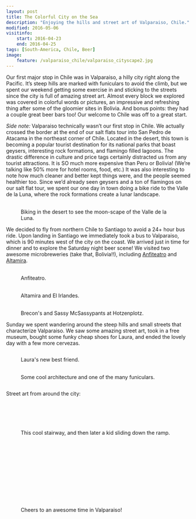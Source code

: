 ```yaml
---
layout: post
title: The Colorful City on the Sea
description: "Enjoying the hills and street art of Valparaiso, Chile."
modified: 2016-05-06
visitinfo:
    start: 2016-04-23
    end: 2016-04-25
tags: [South-America, Chile, Beer]
image:
    feature: /valparaiso_chile/valparaiso_cityscape2.jpg
---
```


Our first major stop in Chile was in Valparaiso, a hilly city right along the Pacific. It’s steep hills are marked with funiculars to avoid the climb, but we spent our weekend getting some exercise in and sticking to the streets since the city is full of amazing street art. Almost every block we explored was covered in colorful words or pictures, an impressive and refreshing thing after some of the gloomier sites in Bolivia. And bonus points: they had a couple great beer bars too! Our welcome to Chile was off to a great start.

*Side note:* Valparaiso technically wasn’t our first stop in Chile. We actually crossed the border at the end of our salt flats tour into San Pedro de Atacama in the northeast corner of Chile. Located in the desert, this town is becoming a popular tourist destination for its national parks that boast geysers, interesting rock formations, and flamingo filled lagoons. The drastic difference in culture and price tags certainly distracted us from any tourist attractions. It is SO much more expensive than Peru or Bolivia! (We’re talking like 50% more for hotel rooms, food, etc.) It was also interesting to note how much cleaner and better kept things were, and the people seemed healthier too. Since we’d already seen geysers and a ton of flamingos on our salt flat tour, we spent our one day in town doing a bike ride to the Valle de la Luna, where the rock formations create a lunar landscape. 
<figure class="half">
    <a href="/images/valparaiso_chile/desert_biking.jpg"><img src="/images/valparaiso_chile/desert_biking.jpg" alt=""></a>
    <a href="/images/valparaiso_chile/cool_rocks.jpg"><img src="/images/valparaiso_chile/cool_rocks.jpg" alt=""></a>
    <figcaption>Biking in the desert to see the moon-scape of the Valle de la Luna.</figcaption>
</figure>

We decided to fly from northern Chile to Santiago to avoid a 24+ hour bus ride. Upon landing in Santiago we immediately took a bus to Valparaiso, which is 90 minutes west of the city on the coast. We arrived just in time for dinner and to explore the Saturday night beer scene! We visited two awesome microbreweries (take that, Bolivia!!), including [Anfiteatro](http://anfiteatro.cl/) and [Altamira](http://cerveceraaltamira.cl/). 
<figure class="half">
    <a href="/images/valparaiso_chile/beers.jpg"><img src="/images/valparaiso_chile/beers.jpg" alt=""></a>
    <a href="/images/valparaiso_chile/beers2.jpg"><img src="/images/valparaiso_chile/beers2.jpg" alt=""></a>
    <figcaption>Anfiteatro.</figcaption>
</figure>
<figure class="half">
    <a href="/images/valparaiso_chile/beers3.jpg"><img src="/images/valparaiso_chile/beers3.jpg" alt=""></a>
    <a href="/images/valparaiso_chile/beer_flight.jpg"><img src="/images/valparaiso_chile/beer_flight.jpg" alt=""></a>
    <figcaption>Altamira and El Irlandes.</figcaption>
</figure>
<figure class="half">
    <a href="/images/valparaiso_chile/beers1.jpg"><img src="/images/valparaiso_chile/beers1.jpg" alt=""></a>
    <a href="/images/valparaiso_chile/sassy.gif"><img src="/images/valparaiso_chile/sassy.gif" alt=""></a>
    <figcaption>Brecon's and Sassy McSassypants at Hotzenplotz.</figcaption>
</figure>

Sunday we spent wandering around the steep hills and small streets that characterize Valparaiso. We saw some amazing street art, took in a free museum, bought some funky cheap shoes for Laura, and ended the lovely day with a few more cervezas. 
<figure>
    <a href="/images/valparaiso_chile/valparaiso_harbor.jpg"><img src="/images/valparaiso_chile/valparaiso_harbor.jpg" alt=""></a>
</figure>
<figure>
    <a href="/images/valparaiso_chile/lauras_new_best_friend.jpg"><img src="/images/valparaiso_chile/lauras_new_best_friend.jpg" alt=""></a>
    <figcaption>Laura's new best friend.</figcaption>
</figure>
<figure class="half">
    <a href="/images/valparaiso_chile/house.jpg"><img src="/images/valparaiso_chile/house.jpg" alt=""></a>
    <a href="/images/valparaiso_chile/funicular.jpg"><img src="/images/valparaiso_chile/funicular.jpg" alt=""></a>
    <figcaption>Some cool architecture and one of the many funiculars.</figcaption>
</figure>
<figure>
    <a href="/images/valparaiso_chile/valparaiso_cityscape.jpg"><img src="/images/valparaiso_chile/valparaiso_cityscape.jpg" alt=""></a>
</figure>

Street art from around the city:
<figure>
    <a href="/images/valparaiso_chile/street_art16.jpg"><img src="/images/valparaiso_chile/street_art16.jpg" alt=""></a>
</figure>
<figure class="half">
    <a href="/images/valparaiso_chile/street_art10.jpg"><img src="/images/valparaiso_chile/street_art10.jpg" alt=""></a>
    <a href="/images/valparaiso_chile/street_art12.jpg"><img src="/images/valparaiso_chile/street_art12.jpg" alt=""></a>
    <a href="/images/valparaiso_chile/street_art13.jpg"><img src="/images/valparaiso_chile/street_art13.jpg" alt=""></a>
    <a href="/images/valparaiso_chile/street_art15.jpg"><img src="/images/valparaiso_chile/street_art15.jpg" alt=""></a>
</figure>
<figure>
    <a href="/images/valparaiso_chile/street_art24.jpg"><img src="/images/valparaiso_chile/street_art24.jpg" alt=""></a>
</figure>
<figure class="half">
    <a href="/images/valparaiso_chile/street_art18.jpg"><img src="/images/valparaiso_chile/street_art18.jpg" alt=""></a>
    <a href="/images/valparaiso_chile/street_art19.jpg"><img src="/images/valparaiso_chile/street_art19.jpg" alt=""></a>
    <a href="/images/valparaiso_chile/street_art11.jpg"><img src="/images/valparaiso_chile/street_art11.jpg" alt=""></a>
    <a href="/images/valparaiso_chile/street_art21.jpg"><img src="/images/valparaiso_chile/street_art21.jpg" alt=""></a>
    <figcaption>This cool stairway, and then later a kid sliding down the ramp.</figcaption>
</figure>
<figure>
    <a href="/images/valparaiso_chile/street_art4.jpg"><img src="/images/valparaiso_chile/street_art4.jpg" alt=""></a>
</figure>
<figure class="half">
    <a href="/images/valparaiso_chile/street_art1.jpg"><img src="/images/valparaiso_chile/street_art1.jpg" alt=""></a>
    <a href="/images/valparaiso_chile/street_art20.jpg"><img src="/images/valparaiso_chile/street_art20.jpg" alt=""></a>
    <a href="/images/valparaiso_chile/street_art22.jpg"><img src="/images/valparaiso_chile/street_art22.jpg" alt=""></a>
    <a href="/images/valparaiso_chile/street_art27.jpg"><img src="/images/valparaiso_chile/street_art27.jpg" alt=""></a>
</figure>
<figure>
    <a href="/images/valparaiso_chile/street_art23.jpg"><img src="/images/valparaiso_chile/street_art23.jpg" alt=""></a>
</figure>
<figure class="half">
    <a href="/images/valparaiso_chile/street_art28.jpg"><img src="/images/valparaiso_chile/street_art28.jpg" alt=""></a>
    <a href="/images/valparaiso_chile/street_art29.jpg"><img src="/images/valparaiso_chile/street_art29.jpg" alt=""></a>
    <a href="/images/valparaiso_chile/street_art26.jpg"><img src="/images/valparaiso_chile/street_art26.jpg" alt=""></a>
    <a href="/images/valparaiso_chile/street_art9.jpg"><img src="/images/valparaiso_chile/street_art9.jpg" alt=""></a>
</figure>
<figure>
    <a href="/images/valparaiso_chile/street_art2.jpg"><img src="/images/valparaiso_chile/street_art2.jpg" alt=""></a>
</figure>
<figure class="half">
    <a href="/images/valparaiso_chile/street_art32.jpg"><img src="/images/valparaiso_chile/street_art32.jpg" alt=""></a>
    <a href="/images/valparaiso_chile/street_art31.jpg"><img src="/images/valparaiso_chile/street_art31.jpg" alt=""></a>
    <a href="/images/valparaiso_chile/street_art30.jpg"><img src="/images/valparaiso_chile/street_art30.jpg" alt=""></a>
    <a href="/images/valparaiso_chile/street_art3.jpg"><img src="/images/valparaiso_chile/street_art3.jpg" alt=""></a>
</figure>
<figure>
    <a href="/images/valparaiso_chile/street_art25.jpg"><img src="/images/valparaiso_chile/street_art25.jpg" alt=""></a>
</figure>
<figure class="half">
    <a href="/images/valparaiso_chile/street_art5.jpg"><img src="/images/valparaiso_chile/street_art5.jpg" alt=""></a>
    <a href="/images/valparaiso_chile/street_art6.jpg"><img src="/images/valparaiso_chile/street_art6.jpg" alt=""></a>
    <a href="/images/valparaiso_chile/street_art7.jpg"><img src="/images/valparaiso_chile/street_art7.jpg" alt=""></a>
    <a href="/images/valparaiso_chile/street_art8.jpg"><img src="/images/valparaiso_chile/street_art8.jpg" alt=""></a>
</figure>
<figure>
    <a href="/images/valparaiso_chile/beers4.jpg"><img src="/images/valparaiso_chile/beers4.jpg" alt=""></a>
    <figcaption>Cheers to an awesome time in Valparaiso!</figcaption>
</figure>
